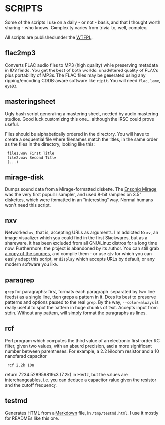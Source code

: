 SCRIPTS
=======

Some of the scripts I use on a daily - or not - basis, and that I thought
worth sharing - who knows. Complexity varies from trivial to, well, complex.

All scripts are published under the [WTFPL](http://www.wtfpl.net/).

flac2mp3
--------

Converts FLAC audio files to MP3 (high quality) while preserving metadata
in ID3 fields. You get the best of both worlds: unadultered quality of FLACs plus 
portability of MP3s. The FLAC files may be generated using any ripping/encoding
CDDB-aware software like `ripit`. You will need `flac`, `lame`, `eyeD3`.

masteringsheet
--------------

Ugly bash script generating a mastering sheet, needed by audio mastering studios.
Good luck customizing this one... although the IRSC could prove useful.

Files should be alphabetically ordered in the directory.
You will have to create a sequential file where filenames match the titles, in the same order
as the files in the directory, looking like this:

     file1.wav First Title
     file2.wav Second Title
     (...)

mirage-disk
-----------
Dumps sound data from a Mirage-formatted diskette.
The [Ensoniq Mirage](http://www.vintagesynth.com/ensoniq/ens_mirage.php) was the very 
first popular sampler, and used 8-bit samples on 3.5" diskettes, 
which were formatted in an "interesting" way. 
Normal humans won't need this script.

nxv
---

Networked `xv`, that is, accepting URLs as arguments.
I'm addicted to `xv`, an image visualizer which you could find in the first Slackwares, but
as a shareware, it has been excluded from all GNU/Linux distros for a long time now. 
Furthermore, the project is abandoned by its author.
You can still grab [a copy of the sources](http://www.trilon.com/xv/downloads.html), 
and compile them - or use `qiv` for which you can easily adapt this script, or `display`
which accepts URLs by default, or any modern software you like.

paragrep
--------

`grep` for paragraphs: first, formats each paragraph (separated by two line feeds) as a single line, 
then greps a pattern in it. Does its best to preserve patterns and options passed to the real `grep`.
By the way, `--color=always` is really useful to spot the pattern in huge chunks of text.
Accepts input from stdin. Without any pattern, will simply format the paragraphs as lines.

rcf
---

Perl program which computes the third value of an electronic first-order RC filter, given 
two values, with an absurd precision, and a more significant number between parentheses.
For example, a 2.2 kiloohm resistor and a 10 nanofarad capacitor

     rcf 2.2k 10n

return 7234.52895981943 (7.2k) in Hertz, but the values are interchangeables, i.e. you
can deduce a capacitor value given the resistor and the cutoff frequency.


testmd
------

Generates HTML from a [Markdown](http://daringfireball.net/projects/markdown/) file, 
in `/tmp/testmd.html`. I use it mostly for READMEs like this one.




